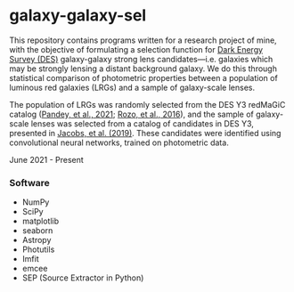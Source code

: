 # galaxy-galaxy-sel
This repository contains programs written for a research project of mine, with the objective of formulating a selection function for [Dark Energy Survey (DES)](https://github.com/DarkEnergySurvey) galaxy-galaxy strong lens candidates—i.e. galaxies which may be strongly lensing a distant background galaxy. We do this through statistical comparison of photometric properties between a population of luminous red galaxies (LRGs) and a sample of galaxy-scale lenses.

The population of LRGs was randomly selected from the DES Y3 redMaGiC catalog ([Pandey, et al., 2021](https://arxiv.org/abs/2105.13545); [Rozo, et al., 2016](https://academic.oup.com/mnras/article/461/2/1431/2608400)), and the sample of galaxy-scale lenses was selected from a catalog of candidates in DES Y3, presented in [Jacobs, et al. \(2019\)](https://iopscience.iop.org/article/10.3847/1538-4365/ab26b6). These candidates were identified using convolutional neural networks, trained on photometric data.

June 2021 - Present

### Software

* NumPy
* SciPy
* matplotlib
* seaborn
* Astropy
* Photutils
* Imfit
* emcee
* SEP (Source Extractor in Python)
